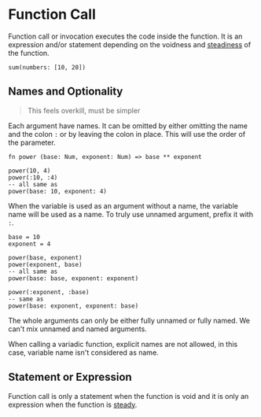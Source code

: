 # Function Call

Function call or invocation executes the code inside the function. It is an expression and/or statement depending on the voidness and [steadiness](../type/steadiness.md) of the function.

```stick
sum(numbers: [10, 20])
```

## Names and Optionality

> This feels overkill, must be simpler

Each argument have names. It can be omitted by either omitting the name and the colon `:` or by leaving the colon in place. This will use the order of the parameter.

```stick
fn power (base: Num, exponent: Num) => base ** exponent

power(10, 4)
power(:10, :4)
-- all same as
power(base: 10, exponent: 4)
```

When the variable is used as an argument without a name, the variable name will be used as a name. To truly use unnamed argument, prefix it with `:`.

```stick
base = 10
exponent = 4

power(base, exponent)
power(exponent, base)
-- all same as
power(base: base, exponent: exponent)

power(:exponent, :base)
-- same as
power(base: exponent, exponent: base)
```

The whole arguments can only be either fully unnamed or fully named. We can't mix unnamed and named arguments.

When calling a variadic function, explicit names are not allowed, in this case, variable name isn't considered as name.

## Statement or Expression

Function call is only a statement when the function is void and it is only an expression when the function is [steady](../type/steadiness.md).
